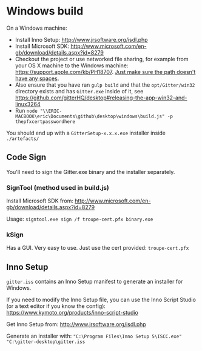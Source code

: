# Windows build

On a Windows machine:

- Install Inno Setup: http://www.jrsoftware.org/isdl.php
- Install Microsoft SDK: http://www.microsoft.com/en-gb/download/details.aspx?id=8279
- Checkout the project or use networked file sharing, for example from your OS X machine to the Windows machine: https://support.apple.com/kb/PH18707. [Just make sure the path doesn't have any spaces](https://github.com/nodejs/node/issues/5160).
- Also ensure that you have ran `gulp build` and that the `opt/Gitter/win32` directory exists and has `Gitter.exe` inside of it, see https://github.com/gitterHQ/desktop#releasing-the-app-win32-and-linux3264
- Run `node "\\ERIC-MACBOOK\eric\Documents\github\desktop\windows\build.js" -p thepfxcertpasswordhere`

You should end up with a `GitterSetup-x.x.x.exe` installer inside `./artefacts/`

## Code Sign

You'll need to sign the Gitter.exe binary and the installer separately.

### SignTool (method used in build.js)

Install Microsoft SDK from: http://www.microsoft.com/en-gb/download/details.aspx?id=8279

Usage: `signtool.exe sign /f troupe-cert.pfx binary.exe`

### kSign

Has a GUI. Very easy to use. Just use the cert provided: `troupe-cert.pfx`

## Inno Setup

`gitter.iss` contains an Inno Setup manifest to generate an installer for Windows.

If you need to modify the Inno Setup file, you can use the Inno Script Studio (or a text editor if you know the config): https://www.kymoto.org/products/inno-script-studio

Get Inno Setup from: http://www.jrsoftware.org/isdl.php

Generate an installer with: `"C:\Program Files\Inno Setup 5\ISCC.exe" "C:\gitter-desktop\gitter.iss`
